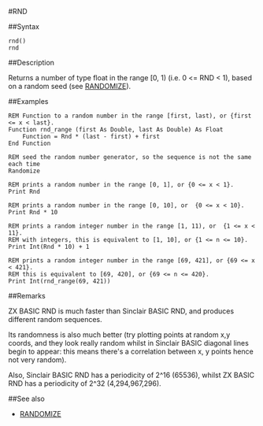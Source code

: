#RND

##Syntax

```
rnd()
rnd
```


##Description

Returns a number of type float in the range [0, 1) (i.e. 0 <= RND < 1), based on a random seed (see [RANDOMIZE](randomize.md)).

##Examples


```
REM Function to a random number in the range [first, last), or {first <= x < last}.
Function rnd_range (first As Double, last As Double) As Float
    Function = Rnd * (last - first) + first
End Function

REM seed the random number generator, so the sequence is not the same each time
Randomize

REM prints a random number in the range [0, 1], or {0 <= x < 1}.
Print Rnd

REM prints a random number in the range [0, 10], or  {0 <= x < 10}.
Print Rnd * 10

REM prints a random integer number in the range [1, 11), or  {1 <= x < 11}.
REM with integers, this is equivalent to [1, 10], or {1 <= n <= 10}.
Print Int(Rnd * 10) + 1

REM prints a random integer number in the range [69, 421], or {69 <= x < 421}.
REM this is equivalent to [69, 420], or {69 <= n <= 420}.
Print Int(rnd_range(69, 421))
```

##Remarks

ZX BASIC RND is much faster than Sinclair BASIC RND, and produces different random sequences.

Its randomness is also much better (try plotting points at random x,y coords,
and they look really random whilst in Sinclair BASIC diagonal lines begin to appear:
this means there's a correlation between x, y points hence not very random).

Also, Sinclair BASIC RND has a periodicity of 2^16 (65536), whilst ZX BASIC RND has a periodicity of 2^32 (4,294,967,296).

##See also

* [RANDOMIZE](randomize.md)
